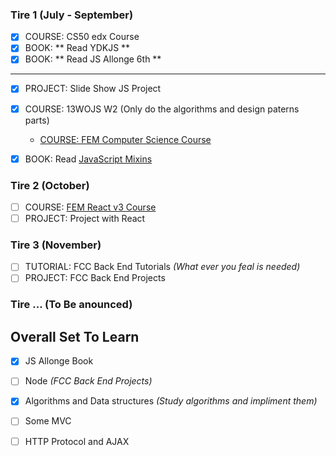 

### Tire 1 (July - September)
- [x] COURSE: CS50 edx Course
- [x] BOOK: ** Read YDKJS **
- [x] BOOK: ** Read JS Allonge 6th **
---
- [x] PROJECT: Slide Show JS Project
- [x] COURSE: 13WOJS W2 (Only do the algorithms and design paterns parts)
	- [COURSE: FEM Computer Science Course](https://frontendmasters.com/courses/computer-science/)
- [x] BOOK: Read [JavaScript Mixins](https://javascriptweblog.wordpress.com/2011/05/31/a-fresh-look-at-javascript-mixins/)


### Tire 2  (October)
- [ ] COURSE: [FEM React v3 Course](https://frontendmasters.com/courses/react/introduction)
- [ ] PROJECT: Project with React

### Tire 3 (November)
- [ ] TUTORIAL: FCC Back End Tutorials *(What ever you feal is needed)*
- [ ] PROJECT: FCC Back End Projects

### Tire ... **(To Be anounced)**

## Overall Set To Learn
- [x] JS Allonge Book
- [ ] Node *(FCC Back End Projects)*
-[x] Algorithms and Data structures *(Study algorithms and impliment them)*
- [ ] Some MVC
- [ ] HTTP Protocol and AJAX
  
  
  
